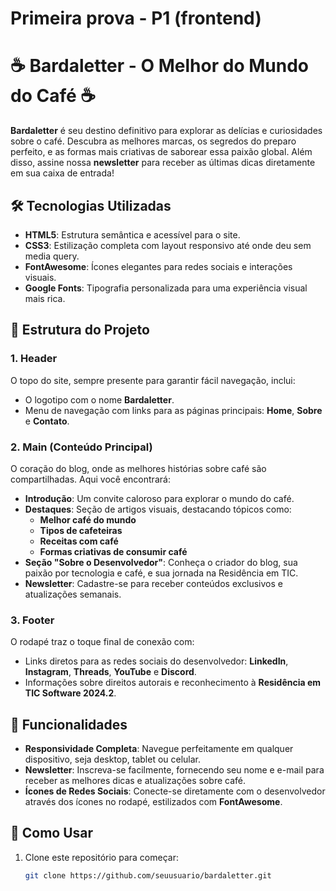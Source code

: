 # Primeira prova - P1 (frontend)

# ☕ Bardaletter - O Melhor do Mundo do Café ☕

**Bardaletter** é seu destino definitivo para explorar as delícias e curiosidades sobre o café. Descubra as melhores marcas, os segredos do preparo perfeito, e as formas mais criativas de saborear essa paixão global. Além disso, assine nossa **newsletter** para receber as últimas dicas diretamente em sua caixa de entrada!

## 🛠 Tecnologias Utilizadas

- **HTML5**: Estrutura semântica e acessível para o site.
- **CSS3**: Estilização completa com layout responsivo até onde deu sem media query.
- **FontAwesome**: Ícones elegantes para redes sociais e interações visuais.
- **Google Fonts**: Tipografia personalizada para uma experiência visual mais rica.

## 📂 Estrutura do Projeto

### 1. **Header**
O topo do site, sempre presente para garantir fácil navegação, inclui:
- O logotipo com o nome **Bardaletter**.
- Menu de navegação com links para as páginas principais: **Home**, **Sobre** e **Contato**.

### 2. **Main (Conteúdo Principal)**
O coração do blog, onde as melhores histórias sobre café são compartilhadas. Aqui você encontrará:
- **Introdução**: Um convite caloroso para explorar o mundo do café.
- **Destaques**: Seção de artigos visuais, destacando tópicos como:
  - **Melhor café do mundo**
  - **Tipos de cafeteiras**
  - **Receitas com café**
  - **Formas criativas de consumir café**
- **Seção "Sobre o Desenvolvedor"**: Conheça o criador do blog, sua paixão por tecnologia e café, e sua jornada na Residência em TIC.
- **Newsletter**: Cadastre-se para receber conteúdos exclusivos e atualizações semanais.

### 3. **Footer**
O rodapé traz o toque final de conexão com:
- Links diretos para as redes sociais do desenvolvedor: **LinkedIn**, **Instagram**, **Threads**, **YouTube** e **Discord**.
- Informações sobre direitos autorais e reconhecimento à **Residência em TIC Software 2024.2**.

## 🚀 Funcionalidades

- **Responsividade Completa**: Navegue perfeitamente em qualquer dispositivo, seja desktop, tablet ou celular.
- **Newsletter**: Inscreva-se facilmente, fornecendo seu nome e e-mail para receber as melhores dicas e atualizações sobre café.
- **Ícones de Redes Sociais**: Conecte-se diretamente com o desenvolvedor através dos ícones no rodapé, estilizados com **FontAwesome**.

## 📝 Como Usar

1. Clone este repositório para começar:
   ```bash
   git clone https://github.com/seuusuario/bardaletter.git

